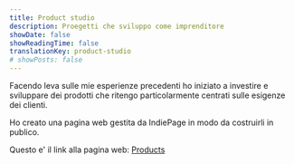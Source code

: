 ```yaml
---
title: Product studio
description: Proegetti che sviluppo come imprenditore
showDate: false
showReadingTime: false
translationKey: product-studio
# showPosts: false
---
```


Facendo leva sulle mie esperienze precedenti ho iniziato a investire e sviluppare dei prodotti che ritengo particolarmente centrati sulle esigenze dei clienti.

Ho creato una pagina web gestita da IndiePage in modo da costruirli in publico.

Questo e' il link alla pagina web: [Products](https://projects.giacomosepe.com)
